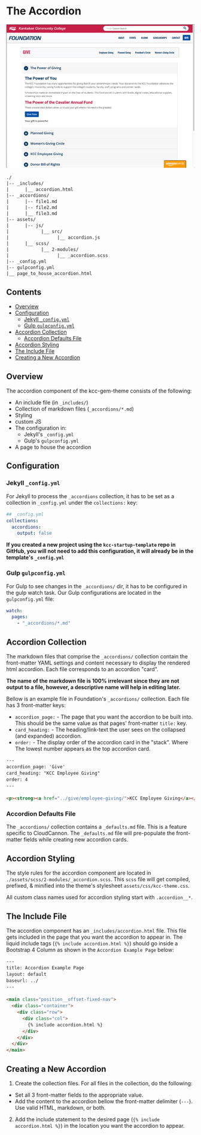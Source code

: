 # The Accordion

![Screenshot of Foundation's accordion on the 'Give' page.](../assets/img/accordion.jpg)



```
./
|-- _includes/
|      |__ accordion.html
|-- _accordions/
|      |-- file1.md
|      |-- file2.md
|      |__ file3.md
|-- assets/
|      |-- js/
|            |__ src/
|                  |__ accordion.js
|      |__ scss/
|            |__ 2-modules/
|                  |__ _accordion.scss
|-- _config.yml
|-- gulpconfig.yml
|__ page_to_house_accordion.html
```

## Contents

- [Overview](#overview)
- [Configuration](#configuration)
  - [Jekyll `_config.yml`](#jekyll-_configyml)
  - [Gulp `gulpconfig.yml`](#gulpconfigyml)
- [Accordion Collection](#accordion-collection)
  - [Accordion Defaults File](#accordion-defaults-file)
- [Accordion Styling](#accordion-styling)
- [The Include File](#the-include-file)
- [Creating a New Accordion](#creating-a-new-accordion)



## Overview

The accordion component of the kcc-gem-theme consists of the following:
- An include file (in `_includes/`)
- Collection of markdown files (`_accordions/*.md`)
- Styling
- custom JS
- The configuration in:
  - Jekyll's `_config.yml`
  - Gulp's `gulpconfig.yml`
- A page to house the accordion



## Configuration

### Jekyll `_config.yml`

For Jekyll to process the `_accordions` collection, it has to be set as a collection in `_config.yml` under the `collections:` key:

```yaml
## _config.yml
collections:
  accordions:
    output: false
```

**If you created a new project using the `kcc-startup-template` repo in GitHub, you will not need to add this configuration, it will already be in the template's `_config.yml`**



### Gulp `gulpconfig.yml`

For Gulp to see changes in the `_accordions/` dir, it has to be configured in the gulp watch task. Our Gulp configurations are located in the `gulpconfig.yml` file:

```yaml
watch:
  pages:
    - "_accordions/*.md"
```



## Accordion Collection

The markdown files that comprise the `_accordions/` collection contain the front-matter YAML settings and content necessary to display the rendered html accordion. Each file corresponds to an accordion "card".

**The name of the markdown file is 100% irrelevant since they are not output to a file, however, a descriptive name will help in editing later.**

Bellow is an example file in Foundation's `_accordions/` collection. Each file has 3 front-matter keys:
- `accordion_page:` - The page that you want the accordion to be built into. This should be the same value as that pages' front-matter `title:` key.
- `card_heading:` - The heading/link-text the user sees on the collapsed (and expanded) accordion.
- `order:` - The display order of the accordion card in the "stack". Where The lowest number appears as the top accordion card.

```html
---
accordion_page: 'Give'
card_heading: "KCC Employee Giving"
order: 4
---

<p><strong><a href="../give/employee-giving/">KCC Employee Giving</a></strong><br />Support students in achieving their academic goals and future aspirations.</p>

```



### Accordion Defaults File

The `_accordions/` collection contains a `_defaults.md` file. This is a feature specific to CloudCannon. The `_defaults.md` file will pre-populate the front-matter fields while creating new accordion cards.

## Accordion Styling

The style rules for the accordion component are located in `./assets/scss/2-modules/_accordion.scss`. This `scss` file will get compiled, prefixed, & minified into the theme's stylesheet `assets/css/kcc-theme.css`.

All custom class names used for accordion styling start with `.accordion__*`.

## The Include File

The accordion component has an `_includes/accordion.html` file. This file gets included in the page that you want the accordion to appear in. The liquid include tags (`{% include accordion.html %}`) should go inside a Bootstrap 4 Column as shown in the `Accordion Example Page` below:

```html
---
title: Accordion Example Page
layout: default
baseurl: ../
---

<main class="position__offset-fixed-nav">
  <div class="container">
    <div class="row">
      <div class="col">
        {% include accordion.html %}
      </div>
    </div>
  </div>
</main>
```



## Creating a New Accordion

1. Create the collection files. For all files in the collection, do the following:
  - Set all 3 front-matter fields to the appropriate value.
  - Add the content to the accordion bellow the front-matter delimiter (`---`). Use valid HTML, markdown, or both.
2. Add the include statement to the desired page (`{% include accordion.html %}`) in the location you want the accordion to appear.
